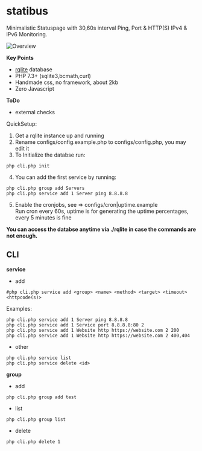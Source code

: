 # statibus

Minimalistic Statuspage with 30,60s interval Ping, Port & HTTP(S) IPv4 & IPv6 Monitoring.

![Overview](https://i.imgur.com/5ynE6Oo.png)


**Key Points**<br />
- [rqlite](https://github.com/rqlite/rqlite) database
- PHP 7.3+ (sqlite3,bcmath,curl)
- Handmade css, no framework, about 2kb
- Zero Javascript

**ToDo**<br />
- external checks

QuickSetup:

1. Get a rqlite instance up and running
2. Rename configs/config.example.php to configs/config.php, you may edit it
2. To Initialize the databse run:
```
php cli.php init
```
4. You can add the first service by running:
```
php cli.php group add Servers
php cli.php service add 1 Server ping 8.8.8.8
```
5. Enable the cronjobs, see => configs/cron|uptime.example<br />
Run cron every 60s, uptime is for generating the uptime percentages, every 5 minutes is fine

**You can access the databse anytime via ./rqlite in case the commands are not enough.**

## CLI
**service**<br />
- add
```
#php cli.php service add <group> <name> <method> <target> <timeout> <httpcode(s)>
```
Examples:
```
php cli.php service add 1 Server ping 8.8.8.8
php cli.php service add 1 Service port 8.8.8.8:80 2
php cli.php service add 1 Website http https://website.com 2 200
php cli.php service add 1 Website http https://website.com 2 400,404
```
- other
```
php cli.php service list
php cli.php service delete <id>
```
**group**<br />
- add
```
php cli.php group add test
```
- list
```
php cli.php group list
```
- delete
```
php cli.php delete 1
```
